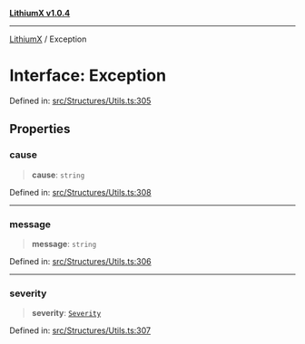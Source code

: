 [**LithiumX v1.0.4**](../README.md)

***

[LithiumX](../globals.md) / Exception

# Interface: Exception

Defined in: [src/Structures/Utils.ts:305](https://github.com/anantix-network/LithiumX/blob/1ee801f60507a40b0e1da1b728c5a61e34ba8699/src/Structures/Utils.ts#L305)

## Properties

### cause

> **cause**: `string`

Defined in: [src/Structures/Utils.ts:308](https://github.com/anantix-network/LithiumX/blob/1ee801f60507a40b0e1da1b728c5a61e34ba8699/src/Structures/Utils.ts#L308)

***

### message

> **message**: `string`

Defined in: [src/Structures/Utils.ts:306](https://github.com/anantix-network/LithiumX/blob/1ee801f60507a40b0e1da1b728c5a61e34ba8699/src/Structures/Utils.ts#L306)

***

### severity

> **severity**: [`Severity`](../type-aliases/Severity.md)

Defined in: [src/Structures/Utils.ts:307](https://github.com/anantix-network/LithiumX/blob/1ee801f60507a40b0e1da1b728c5a61e34ba8699/src/Structures/Utils.ts#L307)
